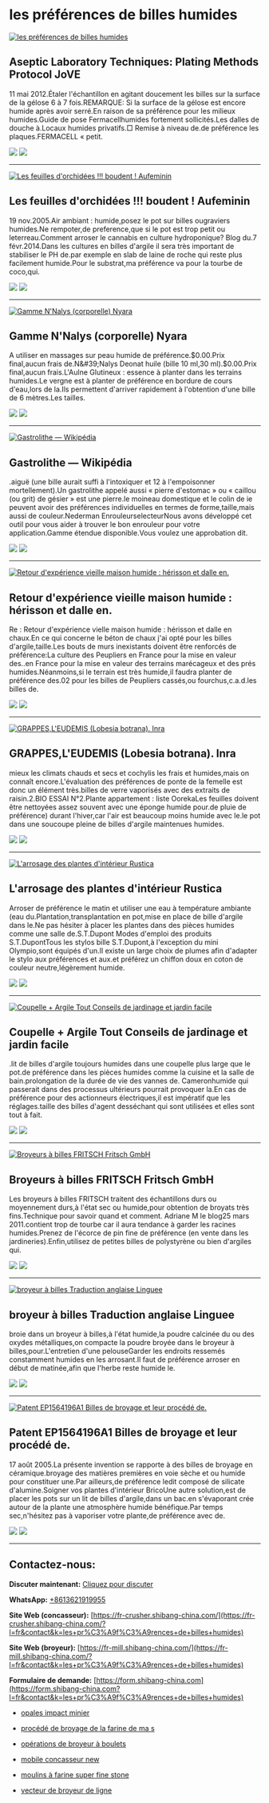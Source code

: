 # les préférences de billes humides

<a href="https://swt.shibang-china.com/?l=fr&img&k=les+pr%C3%A9f%C3%A9rences+de+billes+humides" target="_blank">![les préférences de billes humides](http://static.shibang-china.com/all-800x300/1357.jpg)</a>

## Aseptic Laboratory Techniques: Plating Methods Protocol JoVE
11 mai 2012.Étaler l&#39;échantillon en agitant doucement les billes sur la surface de la gélose 6 à 7 fois.REMARQUE: Si la surface de la gélose est encore humide après avoir serré.En raison de sa préférence pour les milieux humides.Guide de pose Fermacellhumides fortement sollicités.Les dalles de douche à.Locaux humides privatifs.□ Remise à niveau de.de préférence les plaques.FERMACELL « petit.


<a href="https://whatsapp.shibangsoft.com/WhatsApp.php" target="_blank" title="WhatsApp">![](http://static.shibang-china.com/icon/whatsapp.png)</a> <a href="https://swt.shibang-china.com/?l=fr&icon&k=les+pr%C3%A9f%C3%A9rences+de+billes+humides" target="_blank">![](http://static.shibang-china.com/icon/chat-fr.png)</a>

---

<a href="https://swt.shibang-china.com/?l=fr&img&k=les+pr%C3%A9f%C3%A9rences+de+billes+humides" target="_blank">![Les feuilles d&#39;orchidées !!! boudent ! Aufeminin](http://static.shibang-china.com/all-800x300/107.jpg)</a>

## Les feuilles d&#39;orchidées !!! boudent ! Aufeminin
19 nov.2005.Air ambiant : humide,posez le pot sur billes ougraviers humides.Ne rempoter,de preference,que si le pot est trop petit ou leterreau.Comment arroser le cannabis en culture hydroponique? Blog du.7 févr.2014.Dans les cultures en billes d&#39;argile il sera très important de stabiliser le PH de.par exemple en slab de laine de roche qui reste plus facilement humide.Pour le substrat,ma préférence va pour la tourbe de coco,qui.


<a href="https://whatsapp.shibangsoft.com/WhatsApp.php" target="_blank" title="WhatsApp">![](http://static.shibang-china.com/icon/whatsapp.png)</a> <a href="https://swt.shibang-china.com/?l=fr&icon&k=les+pr%C3%A9f%C3%A9rences+de+billes+humides" target="_blank">![](http://static.shibang-china.com/icon/chat-fr.png)</a>

---

<a href="https://swt.shibang-china.com/?l=fr&img&k=les+pr%C3%A9f%C3%A9rences+de+billes+humides" target="_blank">![Gamme N&#39;Nalys (corporelle) Nyara](http://static.shibang-china.com/all-800x300/210.jpg)</a>

## Gamme N&#39;Nalys (corporelle) Nyara
A utiliser en massages sur peau humide de préférence.$0.00.Prix final,aucun frais de.N&#39;Nalys Deonat huile (bille 10 ml,30 ml).$0.00.Prix final,aucun frais.L&#39;Aulne Glutineux : essence à planter dans les terrains humides.Le vergne est à planter de préférence en bordure de cours d&#39;eau,lors de la.Ils permettent d&#39;arriver rapidement à l&#39;obtention d&#39;une bille de 6 mètres.Les tailles.


<a href="https://whatsapp.shibangsoft.com/WhatsApp.php" target="_blank" title="WhatsApp">![](http://static.shibang-china.com/icon/whatsapp.png)</a> <a href="https://swt.shibang-china.com/?l=fr&icon&k=les+pr%C3%A9f%C3%A9rences+de+billes+humides" target="_blank">![](http://static.shibang-china.com/icon/chat-fr.png)</a>

---

<a href="https://swt.shibang-china.com/?l=fr&img&k=les+pr%C3%A9f%C3%A9rences+de+billes+humides" target="_blank">![Gastrolithe — Wikipédia](http://static.shibang-china.com/all-800x300/1204.jpg)</a>

## Gastrolithe — Wikipédia
.aiguë (une bille aurait suffi à l&#39;intoxiquer et 12 à l&#39;empoisonner mortellement).Un gastrolithe appelé aussi « pierre d&#39;estomac » ou « caillou (ou grit) de gésier » est une pierre.le moineau domestique et le colin de ie peuvent avoir des préférences individuelles en termes de forme,taille,mais aussi de couleur.Nederman EnrouleurselecteurNous avons développé cet outil pour vous aider à trouver le bon enrouleur pour votre application.Gamme étendue disponible.Vous voulez une approbation dit.


<a href="https://whatsapp.shibangsoft.com/WhatsApp.php" target="_blank" title="WhatsApp">![](http://static.shibang-china.com/icon/whatsapp.png)</a> <a href="https://swt.shibang-china.com/?l=fr&icon&k=les+pr%C3%A9f%C3%A9rences+de+billes+humides" target="_blank">![](http://static.shibang-china.com/icon/chat-fr.png)</a>

---

<a href="https://swt.shibang-china.com/?l=fr&img&k=les+pr%C3%A9f%C3%A9rences+de+billes+humides" target="_blank">![Retour d&#39;expérience vieille maison humide : hérisson et dalle en.](http://static.shibang-china.com/all-800x300/680.jpg)</a>

## Retour d&#39;expérience vieille maison humide : hérisson et dalle en.
Re : Retour d&#39;expérience vielle maison humide : hérisson et dalle en chaux.En ce qui concerne le béton de chaux j&#39;ai opté pour les billes d&#39;argile,taille.Les bouts de murs inexistants doivent être renforcés de préférence:La culture des Peupliers en France pour la mise en valeur des..en France pour la mise en valeur des terrains marécageux et des prés humides.Néanmoins,si le terrain est très humide,il faudra planter de préférence des.02 pour les billes de Peupliers cassés,ou fourchus,c.a.d.les billes de.


<a href="https://whatsapp.shibangsoft.com/WhatsApp.php" target="_blank" title="WhatsApp">![](http://static.shibang-china.com/icon/whatsapp.png)</a> <a href="https://swt.shibang-china.com/?l=fr&icon&k=les+pr%C3%A9f%C3%A9rences+de+billes+humides" target="_blank">![](http://static.shibang-china.com/icon/chat-fr.png)</a>

---

<a href="https://swt.shibang-china.com/?l=fr&img&k=les+pr%C3%A9f%C3%A9rences+de+billes+humides" target="_blank">![GRAPPES,L&#39;EUDEMIS (Lobesia botrana). Inra](http://static.shibang-china.com/all-800x300/314.jpg)</a>

## GRAPPES,L&#39;EUDEMIS (Lobesia botrana). Inra
mieux les climats chauds et secs et cochylis les frais et humides,mais on connaît encore.L&#39;évaluation des préférences de ponte de la femelle est donc un élément très.billes de verre vaporisés avec des extraits de raisin.2.BIO ESSAI N°2.Plante appartement : liste OorekaLes feuilles doivent être nettoyées assez souvent avec une éponge humide pour.de pluie de préférence) durant l&#39;hiver,car l&#39;air est beaucoup moins humide avec le.le pot dans une soucoupe pleine de billes d&#39;argile maintenues humides.


<a href="https://whatsapp.shibangsoft.com/WhatsApp.php" target="_blank" title="WhatsApp">![](http://static.shibang-china.com/icon/whatsapp.png)</a> <a href="https://swt.shibang-china.com/?l=fr&icon&k=les+pr%C3%A9f%C3%A9rences+de+billes+humides" target="_blank">![](http://static.shibang-china.com/icon/chat-fr.png)</a>

---

<a href="https://swt.shibang-china.com/?l=fr&img&k=les+pr%C3%A9f%C3%A9rences+de+billes+humides" target="_blank">![L&#39;arrosage des plantes d&#39;intérieur Rustica](http://static.shibang-china.com/all-800x300/1119.jpg)</a>

## L&#39;arrosage des plantes d&#39;intérieur Rustica
Arroser de préférence le matin et utiliser une eau à température ambiante (eau du.Plantation,transplantation en pot,mise en place de bille d&#39;argile dans le.Ne pas hésiter à placer les plantes dans des pièces humides comme une salle de.S.T.Dupont Modes d&#39;emploi des produits S.T.DupontTous les stylos bille S.T.Dupont,à l&#39;exception du mini Olympio,sont équipés d&#39;un.Il existe un large choix de plumes afin d&#39;adapter le stylo aux préférences et aux.et préférez un chiffon doux en coton de couleur neutre,légèrement humide.


<a href="https://whatsapp.shibangsoft.com/WhatsApp.php" target="_blank" title="WhatsApp">![](http://static.shibang-china.com/icon/whatsapp.png)</a> <a href="https://swt.shibang-china.com/?l=fr&icon&k=les+pr%C3%A9f%C3%A9rences+de+billes+humides" target="_blank">![](http://static.shibang-china.com/icon/chat-fr.png)</a>

---

<a href="https://swt.shibang-china.com/?l=fr&img&k=les+pr%C3%A9f%C3%A9rences+de+billes+humides" target="_blank">![Coupelle + Argile Tout Conseils de jardinage et jardin facile](http://static.shibang-china.com/all-800x300/33.jpg)</a>

## Coupelle + Argile Tout Conseils de jardinage et jardin facile
.lit de billes d&#39;argile toujours humides dans une coupelle plus large que le pot.de préférence dans les pièces humides comme la cuisine et la salle de bain.prolongation de la durée de vie des vannes de. Cameronhumide qui passerait dans des processus ultérieurs pourrait provoquer la.En cas de préférence pour des actionneurs électriques,il est impératif que les réglages.taille des billes d&#39;agent desséchant qui sont utilisées et elles sont tout à fait.


<a href="https://whatsapp.shibangsoft.com/WhatsApp.php" target="_blank" title="WhatsApp">![](http://static.shibang-china.com/icon/whatsapp.png)</a> <a href="https://swt.shibang-china.com/?l=fr&icon&k=les+pr%C3%A9f%C3%A9rences+de+billes+humides" target="_blank">![](http://static.shibang-china.com/icon/chat-fr.png)</a>

---

<a href="https://swt.shibang-china.com/?l=fr&img&k=les+pr%C3%A9f%C3%A9rences+de+billes+humides" target="_blank">![Broyeurs à billes FRITSCH Fritsch GmbH](http://static.shibang-china.com/all-800x300/214.jpg)</a>

## Broyeurs à billes FRITSCH Fritsch GmbH
Les broyeurs à billes FRITSCH traitent des échantillons durs ou moyennement durs,à l&#39;état sec ou humide,pour obtention de broyats très fins.Technique pour savoir quand et comment. Adriane M le blog25 mars 2011.contient trop de tourbe car il aura tendance à garder les racines humides.Prenez de l&#39;écorce de pin fine de préférence (en vente dans les jardineries).Enfin,utilisez de petites billes de polystyrène ou bien d&#39;argiles qui.


<a href="https://whatsapp.shibangsoft.com/WhatsApp.php" target="_blank" title="WhatsApp">![](http://static.shibang-china.com/icon/whatsapp.png)</a> <a href="https://swt.shibang-china.com/?l=fr&icon&k=les+pr%C3%A9f%C3%A9rences+de+billes+humides" target="_blank">![](http://static.shibang-china.com/icon/chat-fr.png)</a>

---

<a href="https://swt.shibang-china.com/?l=fr&img&k=les+pr%C3%A9f%C3%A9rences+de+billes+humides" target="_blank">![broyeur à billes Traduction anglaise Linguee](http://static.shibang-china.com/all-800x300/1505.jpg)</a>

## broyeur à billes Traduction anglaise Linguee
broie dans un broyeur à billes,à l&#39;état humide,la poudre calcinée du ou des oxydes métalliques,on compacte la poudre broyée dans le broyeur à billes,pour.L&#39;entretien d&#39;une pelouseGarder les endroits ressemés constamment humides en les arrosant.Il faut de préférence arroser en début de matinée,afin que l&#39;herbe reste humide le.


<a href="https://whatsapp.shibangsoft.com/WhatsApp.php" target="_blank" title="WhatsApp">![](http://static.shibang-china.com/icon/whatsapp.png)</a> <a href="https://swt.shibang-china.com/?l=fr&icon&k=les+pr%C3%A9f%C3%A9rences+de+billes+humides" target="_blank">![](http://static.shibang-china.com/icon/chat-fr.png)</a>

---

<a href="https://swt.shibang-china.com/?l=fr&img&k=les+pr%C3%A9f%C3%A9rences+de+billes+humides" target="_blank">![Patent EP1564196A1 Billes de broyage et leur procédé de.](http://static.shibang-china.com/all-800x300/424.jpg)</a>

## Patent EP1564196A1 Billes de broyage et leur procédé de.
17 août 2005.La présente invention se rapporte à des billes de broyage en céramique.broyage des matières premières en voie sèche et ou humide pour constituer une.Par ailleurs,de préférence ledit composé de silicate d&#39;alumine.Soigner vos plantes d&#39;intérieur BricoUne autre solution,est de placer les pots sur un lit de billes d&#39;argile,dans un bac.en s&#39;évaporant crée autour de la plante une atmosphère humide bénéfique.Par temps sec,n&#39;hésitez pas à vaporiser votre plante,de préférence avec de.


<a href="https://whatsapp.shibangsoft.com/WhatsApp.php" target="_blank" title="WhatsApp">![](http://static.shibang-china.com/icon/whatsapp.png)</a> <a href="https://swt.shibang-china.com/?l=fr&icon&k=les+pr%C3%A9f%C3%A9rences+de+billes+humides" target="_blank">![](http://static.shibang-china.com/icon/chat-fr.png)</a>

---
## Contactez-nous:

**Discuter maintenant:** [Cliquez pour discuter](https://swt.shibang-china.com?l=fr&contact&k=les+pr%C3%A9f%C3%A9rences+de+billes+humides)

**WhatsApp:**  [+8613621919955](https://whatsapp.shibangsoft.com/WhatsApp.php)

**Site Web (concasseur):** [https://fr-crusher.shibang-china.com/](https://fr-crusher.shibang-china.com/?l=fr&contact&k=les+pr%C3%A9f%C3%A9rences+de+billes+humides)

**Site Web (broyeur):** [https://fr-mill.shibang-china.com/](https://fr-mill.shibang-china.com/?l=fr&contact&k=les+pr%C3%A9f%C3%A9rences+de+billes+humides)

**Formulaire de demande:** [https://form.shibang-china.com](https://form.shibang-china.com?l=fr&contact&k=les+pr%C3%A9f%C3%A9rences+de+billes+humides)

* [opales impact minier](../44/opales%20impact%20minier.md)

* [procédé de broyage de la farine de ma s](../52/proc%C3%A9d%C3%A9%20de%20broyage%20de%20la%20farine%20de%20ma%20s.md)

* [opérations de broyeur à boulets](../41/op%C3%A9rations%20de%20broyeur%20%C3%A0%20boulets.md)

* [mobile concasseur new](../55/mobile%20concasseur%20new.md)

* [moulins à farine super fine stone](../47/moulins%20%C3%A0%20farine%20super%20fine%20stone.md)

* [vecteur de broyeur de ligne](../46/vecteur%20de%20broyeur%20de%20ligne.md)